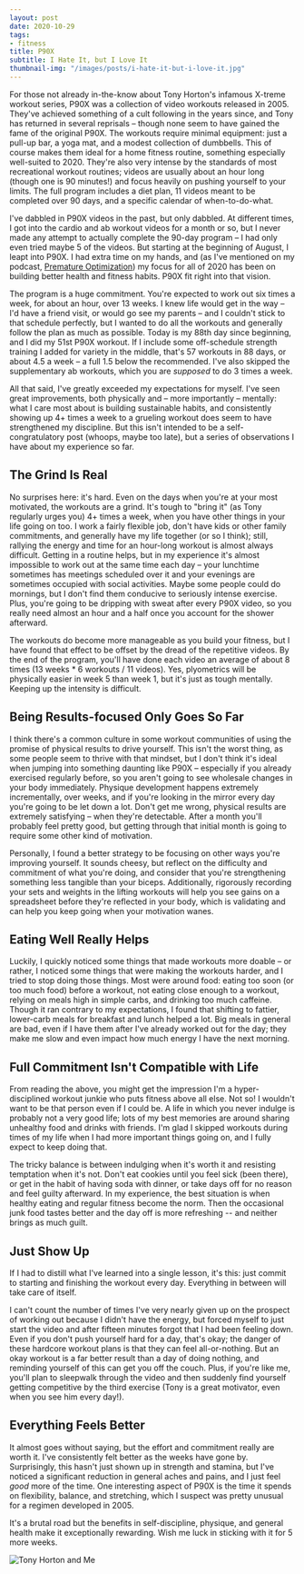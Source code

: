 ```yaml
---
layout: post
date: 2020-10-29
tags:
- fitness
title: P90X
subtitle: I Hate It, but I Love It
thumbnail-img: "/images/posts/i-hate-it-but-i-love-it.jpg"
---
```


For those not already in-the-know about Tony Horton's infamous X-treme workout series, P90X was a collection of video workouts released in 2005.
They've achieved something of a cult following in the years since, and Tony has returned in several reprisals – though none seem to have gained the fame of the original P90X.
The workouts require minimal equipment: just a pull-up bar, a yoga mat, and a modest collection of dumbbells.
This of course makes them ideal for a home fitness routine, something especially well-suited to 2020.
They're also very intense by the standards of most recreational workout routines; videos are usually about an hour long (though one is 90 minutes!) and focus heavily on pushing yourself to your limits.
The full program includes a diet plan, 11 videos meant to be completed over 90 days, and a specific calendar of when-to-do-what.

<!-- more -->

I've dabbled in P90X videos in the past, but only dabbled.
At different times, I got into the cardio and ab workout videos for a month or so, but I never made any attempt to actually complete the 90-day program – I had only even tried maybe 5 of the videos.
But starting at the beginning of August, I leapt into P90X.
I had extra time on my hands, and (as I've mentioned on my podcast, [Premature Optimization](https://podcasts.apple.com/us/podcast/premature-optimization/id1499996952)) my focus for all of 2020 has been on building better health and fitness habits.
P90X fit right into that vision.

The program is a huge commitment.
You're expected to work out six times a week, for about an hour, over 13 weeks.
I knew life would get in the way – I'd have a friend visit, or would go see my parents – and I couldn't stick to that schedule perfectly, but I wanted to do all the workouts and generally follow the plan as much as possible.
Today is my 88th day since beginning, and I did my 51st P90X workout.
If I include some off-schedule strength training I added for variety in the middle, that's 57 workouts in 88 days, or about 4.5 a week – a full 1.5 below the recommended.
I've also skipped the supplementary ab workouts, which you are *supposed* to do 3 times a week.

All that said, I've greatly exceeded my expectations for myself.
I've seen great improvements, both physically and – more importantly – mentally: what I care most about is building sustainable habits, and consistently showing up 4+ times a week to a grueling workout does seem to have strengthened my discipline.
But this isn't intended to be a self-congratulatory post (whoops, maybe too late), but a series of observations I have about my experience so far.

## The Grind Is Real

No surprises here: it's hard.
Even on the days when you're at your most motivated, the workouts are a grind.
It's tough to "bring it" (as Tony regularly urges you) 4+ times a week, when you have other things in your life going on too.
I work a fairly flexible job, don't have kids or other family commitments, and generally have my life together (or so I think);
still, rallying the energy and time for an hour-long workout is almost always difficult.
Getting in a routine helps, but in my experience it's almost impossible to work out at the same time each day – your lunchtime sometimes has meetings scheduled over it and your evenings are sometimes occupied with social activities.
Maybe some people could do mornings, but I don't find them conducive to seriously intense exercise.
Plus, you're going to be dripping with sweat after every P90X video, so you really need almost an hour and a half once you account for the shower afterward.

The workouts do become more manageable as you build your fitness, but I have found that effect to be offset by the dread of the repetitive videos.
By the end of the program, you'll have done each video an average of about 8 times (13 weeks * 6 workouts / 11 videos).
Yes, plyometrics will be physically easier in week 5 than week 1, but it's just as tough mentally.
Keeping up the intensity is difficult.

## Being Results-focused Only Goes So Far

I think there's a common culture in some workout communities of using the promise of physical results to drive yourself.
This isn't the worst thing, as some people seem to thrive with that mindset, but I don't think it's ideal when jumping into something daunting like P90X – especially if you already exercised regularly before, so you aren't going to see wholesale changes in your body immediately.
Physique development happens extremely incrementally, over weeks, and if you're looking in the mirror every day you're going to be let down a lot.
Don't get me wrong, physical results are extremely satisfying – when they're detectable.
After a month you'll probably feel pretty good, but getting through that initial month is going to require some other kind of motivation.

Personally, I found a better strategy to be focusing on other ways you're improving yourself.
It sounds cheesy, but reflect on the difficulty and commitment of what you're doing, and consider that you're strengthening something less tangible than your biceps.
Additionally, rigorously recording your sets and weights in the lifting workouts will help you see gains on a spreadsheet before they're reflected in your body, which is validating and can help you keep going when your motivation wanes.

## Eating Well Really Helps

Luckily, I quickly noticed some things that made workouts more doable – or rather, I noticed some things that were making the workouts harder, and I tried to stop doing those things.
Most were around food: eating too soon (or too much food) before a workout, not eating close enough to a workout, relying on meals high in simple carbs, and drinking too much caffeine.
Though it ran contrary to my expectations, I found that shifting to fattier, lower-carb meals for breakfast and lunch helped a lot.
Big meals in general are bad, even if I have them after I've already worked out for the day; they make me slow and even impact how much energy I have the next morning.

## Full Commitment Isn't Compatible with Life

From reading the above, you might get the impression I'm a hyper-disciplined workout junkie who puts fitness above all else.
Not so!
I wouldn't want to be that person even if I could be.
A life in which you never indulge is probably not a very good life;
lots of my best memories are around sharing unhealthy food and drinks with friends.
I'm glad I skipped workouts during times of my life when I had more important things going on, and I fully expect to keep doing that.

The tricky balance is between indulging when it's worth it and resisting temptation when it's not.
Don't eat cookies until you feel sick (been there), or get in the habit of having soda with dinner, or take days off for no reason and feel guilty afterward.
In my experience, the best situation is when healthy eating and regular fitness become the norm.
Then the occasional junk food tastes better and the day off is more refreshing -- and neither brings as much guilt.

## Just Show Up

If I had to distill what I've learned into a single lesson, it's this: just commit to starting and finishing the workout every day.
Everything in between will take care of itself.

I can't count the number of times I've very nearly given up on the prospect of working out because I didn't have the energy, but forced myself to just start the video and after fifteen minutes forgot that I had been feeling down.
Even if you don't push yourself hard for a day, that's okay; the danger of these hardcore workout plans is that they can feel all-or-nothing.
But an okay workout is a far better result than a day of doing nothing, and reminding yourself of this can get you off the couch.
Plus, if you're like me, you'll plan to sleepwalk through the video and then suddenly find yourself getting competitive by the third exercise (Tony is a great motivator, even when you see him every day!).

## Everything Feels Better

It almost goes without saying, but the effort and commitment really are worth it.
I've consistently felt better as the weeks have gone by.
Surprisingly, this hasn't just shown up in strength and stamina, but I've noticed a significant reduction in general aches and pains, and I just feel _good_ more of the time.
One interesting aspect of P90X is the time it spends on flexibility, balance, and stretching, which I suspect was pretty unusual for a regimen developed in 2005.

It's a brutal road but the benefits in self-discipline, physique, and general health make it exceptionally rewarding.
Wish me luck in sticking with it for 5 more weeks.

![Tony Horton and Me](/images/posts/tony_horton_and_me.jpeg)

